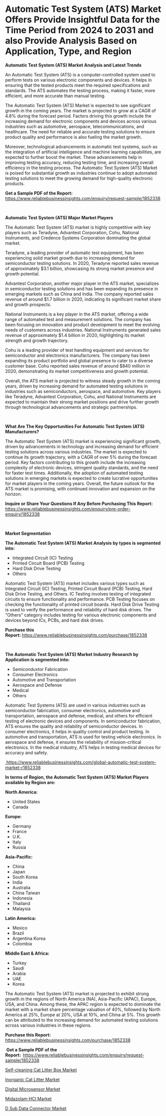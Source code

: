 <p><h1>Automatic Test System (ATS) Market Offers Provide Insightful Data for the Time Period from 2024 to 2031 and also Provide Analysis Based on Application, Type, and Region</h1></p><p><strong>Automatic Test System (ATS) Market Analysis and Latest Trends</strong></p>
<p><p>An Automatic Test System (ATS) is a computer-controlled system used to perform tests on various electronic components and devices. It helps in ensuring that the tested products meet the required specifications and standards. The ATS automates the testing process, making it faster, more efficient, and more accurate than manual testing.</p><p>The Automatic Test System (ATS) Market is expected to see significant growth in the coming years. The market is projected to grow at a CAGR of 4.8% during the forecast period. Factors driving this growth include the increasing demand for electronic components and devices across various industries such as automotive, aerospace, telecommunications, and healthcare. The need for reliable and accurate testing solutions to ensure product quality and performance is also fueling the market growth.</p><p>Moreover, technological advancements in automatic test systems, such as the integration of artificial intelligence and machine learning capabilities, are expected to further boost the market. These advancements help in improving testing accuracy, reducing testing time, and increasing overall efficiency in the testing process. The Automatic Test System (ATS) Market is poised for substantial growth as industries continue to adopt automated testing solutions to meet the growing demand for high-quality electronic products.</p></p>
<p><strong>Get a Sample PDF of the Report:&nbsp;</strong> <a href="https://www.reliablebusinessinsights.com/enquiry/request-sample/1852338">https://www.reliablebusinessinsights.com/enquiry/request-sample/1852338</a></p>
<p>&nbsp;</p>
<p><strong>Automatic Test System (ATS) Major Market Players</strong></p>
<p><p>The Automatic Test System (ATS) market is highly competitive with key players such as Teradyne, Advantest Corporation, Cohu, National Instruments, and Credence Systems Corporation dominating the global market. </p><p>Teradyne, a leading provider of automatic test equipment, has been experiencing solid market growth due to increasing demand for semiconductor testing solutions. In 2020, Teradyne reported sales revenue of approximately $3.1 billion, showcasing its strong market presence and growth potential.</p><p>Advantest Corporation, another major player in the ATS market, specializes in semiconductor testing solutions and has been expanding its presence in emerging markets such as China and India. The company reported sales revenue of around $1.7 billion in 2020, indicating its significant market share and growth prospects.</p><p>National Instruments is a key player in the ATS market, offering a wide range of automated test and measurement solutions. The company has been focusing on innovation and product development to meet the evolving needs of customers across industries. National Instruments generated sales revenue of approximately $1.4 billion in 2020, highlighting its market strength and growth trajectory.</p><p>Cohu is a leading provider of test handling equipment and services for semiconductor and electronics manufacturers. The company has been expanding its product portfolio and global presence to cater to a diverse customer base. Cohu reported sales revenue of around $840 million in 2020, demonstrating its market competitiveness and growth potential.</p><p>Overall, the ATS market is projected to witness steady growth in the coming years, driven by increasing demand for automated testing solutions in industries such as semiconductors, aerospace, and automotive. Key players like Teradyne, Advantest Corporation, Cohu, and National Instruments are expected to maintain their strong market positions and drive further growth through technological advancements and strategic partnerships.</p></p>
<p>&nbsp;</p>
<p><strong>What Are The Key Opportunities For Automatic Test System (ATS) Manufacturers?</strong></p>
<p><p>The Automatic Test System (ATS) market is experiencing significant growth, driven by advancements in technology and increasing demand for efficient testing solutions across various industries. The market is expected to continue its growth trajectory, with a CAGR of over 5% during the forecast period. Key factors contributing to this growth include the increasing complexity of electronic devices, stringent quality standards, and the need for faster test times. Additionally, the adoption of automated testing solutions in emerging markets is expected to create lucrative opportunities for market players in the coming years. Overall, the future outlook for the ATS market is promising, with continued innovation and expansion on the horizon.</p></p>
<p><strong>Inquire or Share Your Questions If Any Before Purchasing This Report:</strong> <a href="https://www.reliablebusinessinsights.com/enquiry/pre-order-enquiry/1852338">https://www.reliablebusinessinsights.com/enquiry/pre-order-enquiry/1852338</a></p>
<p>&nbsp;</p>
<p><strong>Market Segmentation</strong></p>
<p><strong>The Automatic Test System (ATS) Market Analysis by types is segmented into:</strong></p>
<p><ul><li>Integrated Circuit (IC) Testing</li><li>Printed Circuit Board (PCB) Testing</li><li>Hard Disk Drive Testing</li><li>Others</li></ul></p>
<p><p>Automatic Test System (ATS) market includes various types such as Integrated Circuit (IC) Testing, Printed Circuit Board (PCB) Testing, Hard Disk Drive Testing, and Others. IC Testing involves testing of integrated circuits to ensure functionality and performance. PCB Testing focuses on checking the functionality of printed circuit boards. Hard Disk Drive Testing is used to verify the performance and reliability of hard disk drives. The "Others" category includes testing for various electronic components and devices beyond ICs, PCBs, and hard disk drives.</p></p>
<p><strong>Purchase this Report:&nbsp;</strong><a href="https://www.reliablebusinessinsights.com/purchase/1852338">https://www.reliablebusinessinsights.com/purchase/1852338</a></p>
<p>&nbsp;</p>
<p><strong>The Automatic Test System (ATS) Market Industry Research by Application is segmented into:</strong></p>
<p><ul><li>Semiconduxtor Fabrication</li><li>Consumer Electronics</li><li>Automotive and Transportation</li><li>Aerospace and Defense</li><li>Medical</li><li>Others</li></ul></p>
<p><p>Automatic Test Systems (ATS) are used in various industries such as semiconductor fabrication, consumer electronics, automotive and transportation, aerospace and defense, medical, and others for efficient testing of electronic devices and components. In semiconductor fabrication, ATS ensures the quality and reliability of semiconductor devices. In consumer electronics, it helps in quality control and product testing. In automotive and transportation, ATS is used for testing vehicle electronics. In aerospace and defense, it ensures the reliability of mission-critical electronics. In the medical industry, ATS helps in testing medical devices for accuracy and safety.</p></p>
<p><a href="https://www.reliablebusinessinsights.com/global-automatic-test-system-market-r1852338">&nbsp;https://www.reliablebusinessinsights.com/global-automatic-test-system-market-r1852338</a></p>
<p><strong>In terms of Region, the Automatic Test System (ATS) Market Players available by Region are:</strong></p>
<p>
    <p> <strong> North America: </strong>
        <ul>
            <li>United States</li>
            <li>Canada</li>
        </ul>
        </p> 
    <p> <strong> Europe: </strong>
        <ul>
            <li>Germany</li>
            <li>France</li>
            <li>U.K.</li>
            <li>Italy</li>
            <li>Russia</li>
        </ul>
        </p> 
    <p> <strong> Asia-Pacific: </strong>
        <ul>
            <li>China</li>
            <li>Japan</li>
            <li>South Korea</li>
            <li>India</li>
            <li>Australia</li>
            <li>China Taiwan</li>
            <li>Indonesia</li>
            <li>Thailand</li>
            <li>Malaysia</li>
        </ul>
        </p> 
    <p> <strong> Latin America: </strong>
        <ul>
            <li>Mexico</li>
            <li>Brazil</li>
            <li>Argentina Korea</li>
            <li>Colombia</li>
        </ul>
        </p> 
    <p> <strong> Middle East & Africa: </strong>
        <ul>
            <li>Turkey</li>
            <li>Saudi</li>
            <li>Arabia</li>
            <li>UAE</li>
            <li>Korea</li>
        </ul>
    </p>
    </p>
<p><p>The Automatic Test System (ATS) market is projected to exhibit strong growth in the regions of North America (NA), Asia-Pacific (APAC), Europe, USA, and China. Among these, the APAC region is expected to dominate the market with a market share percentage valuation of 40%, followed by North America at 25%, Europe at 20%, USA at 10%, and China at 5%. This growth can be attributed to the increasing demand for automated testing solutions across various industries in these regions.</p></p>
<p><strong>Purchase this Report: </strong><a href="https://www.reliablebusinessinsights.com/purchase/1852338">https://www.reliablebusinessinsights.com/purchase/1852338</a></p>
<p>&nbsp;<strong>Get a Sample PDF of the Report:&nbsp;&nbsp;</strong><a href="https://www.reliablebusinessinsights.com/enquiry/request-sample/1852338">https://www.reliablebusinessinsights.com/enquiry/request-sample/1852338</a></p>
<p><strong></strong></p>
<p><p><a href="https://github.com/bznecsdb5/Market-Research-Report-List-1/blob/main/self-cleaning-cat-litter-box-market.md">Self-cleaning Cat Litter Box Market</a></p><p><a href="https://github.com/maesanjaya8/Market-Research-Report-List-1/blob/main/inorganic-cat-litter-market.md">Inorganic Cat Litter Market</a></p><p><a href="https://medium.com/@susanwest38/deep-dive-into-the-digital-microsensor-market-itstrends-market-segmentation-and-competitive-ea87baafc7a0">Digital Microsensor Market</a></p><p><a href="https://www.linkedin.com/pulse/global-midazolam-hcl-market-trends-insights-growth-opportunities-gramf">Midazolam HCl Market</a></p><p><a href="https://medium.com/@amanda.hamilton54645/global-d-sub-data-connector-market-size-is-expected-to-reach-at-a-cagr-of-10-and-this-report-e272cc311c26">D Sub Data Connector Market</a></p></p>